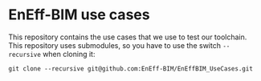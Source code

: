 # EnEff-BIM use cases
This repository contains the use cases that we use to test our toolchain.  
This repository uses submodules, so you have to use the switch `--recursive` when cloning it:
```
git clone --recursive git@github.com:EnEff-BIM/EnEffBIM_UseCases.git
```
